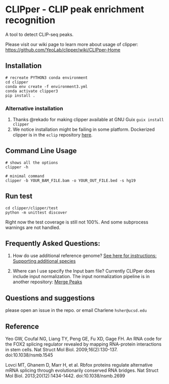 # CLIPper - CLIP peak enrichment recognition

A tool to detect CLIP-seq peaks.

Please visit our wiki page to learn more about usage of clipper: https://github.com/YeoLab/clipper/wiki/CLIPper-Home

## Installation

```shell script
# recreate PYTHON3 conda environment
cd clipper
conda env create -f environment3.yml
conda activate clipper3
pip install .
```
### Alternative installation
1. Thanks @rekado for making clipper available at GNU Guix `guix install clipper`
2. We notice installation might be failing in some platform. Dockerized clipper is in the `eclip` repository [here](https://github.com/YeoLab/eclip).

## Command Line Usage

```shell script
# shows all the options
clipper -h 

# minimal command
clipper -b YOUR_BAM_FILE.bam -o YOUR_OUT_FILE.bed -s hg19
````

## Run test
```shell script
cd clipper/clipper/test
python -m unittest discover
```
Right now the test coverage is still not 100%.
And some subprocess warnings are not handled.


## Frequently Asked Questions:
1. How do use additional reference genome?
[See here for instructions: Supporting additional species](https://github.com/YeoLab/clipper/wiki/Supporting-additional-species)

2. Where can I use specify the Input bam file?
Currently CLIPper does include input normalization. The input normalization pipeline is in another repository: [Merge Peaks](https://github.com/YeoLab/merge_peaks)

## Questions and suggestions
please open an issue in the repo. or email Charlene `hsher@ucsd.edu`

## Reference
Yeo GW, Coufal NG, Liang TY, Peng GE, Fu XD, Gage FH. An RNA code for the FOX2 splicing regulator revealed by mapping RNA-protein interactions in stem cells. Nat Struct Mol Biol. 2009;16(2):130-137. doi:10.1038/nsmb.1545

Lovci MT, Ghanem D, Marr H, et al. Rbfox proteins regulate alternative mRNA splicing through evolutionarily conserved RNA bridges. Nat Struct Mol Biol. 2013;20(12):1434-1442. doi:10.1038/nsmb.2699
